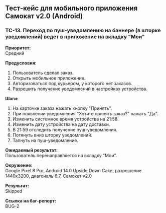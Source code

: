 ## **Тест-кейс для мобильного приложения Самокат v2.0 (Android)**

### **TC-13. Переход по пуш-уведомлению на баннере (в шторке уведомлений) ведет в приложение на вкладку "Мои"**

**Приоритет:**  
Средний

**Предусловия:**  
1. Пользователь сделал заказ.  
2. Открыть мобильное приложение.  
3. Авторизоваться под курьером, у которого нет заказов.  
4. Разрешить получение уведомлений в настройках устройства.  

**Шаги:**  
1. На карточке заказа нажать кнопку "Принять".  
2. При появлении уведомления "Хотите принять заказ?" нажать "Да".  
3. Изменить системное время устройства на 21:58.  
4. Изменить дату устройства на дату доставки.  
5. В 21:59 отследить получение пуш-уведомления.  
6. Потянуть вниз шторку уведомлений.  
7. Тапнуть на пуш-уведомление.  

**Ожидаемый результат:**  
Пользователь перенаправляется на вкладку "Мои".

**Окружение:**  
Google Pixel 8 Pro, Android 14.0 Upside Down Cake, разрешение 1440x3200, диагональ 6.7, Самокат v2.0

**Результат:**  
Skipped

**Ссылка на баг-репорт:**  
BUG-2
